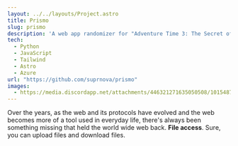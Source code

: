 ```yaml
---
layout: ../../layouts/Project.astro
title: Prismo
slug: prismo
description: 'A web app randomizer for "Adventure Time 3: The Secret of the Nameless Kingdom" using the experimental File System Access API.'
tech:
  - Python
  - JavaScript
  - Tailwind
  - Astro
  - Azure
url: "https://github.com/suprnova/prismo"
images:
  - https://media.discordapp.net/attachments/446321271635050508/1015487738570612756/sailor_hit_me_up.gif
---
```


Over the years, as the web and its protocols have evolved and the web becomes more of a tool used in everyday life, there's always been something missing that held the world wide web back. **File access**. Sure, you can upload files and download files.
